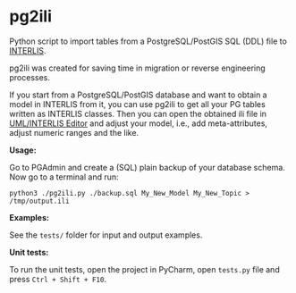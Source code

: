 # pg2ili
Python script to import tables from a PostgreSQL/PostGIS SQL (DDL) file to [INTERLIS](https://www.interlis.ch/en). 

pg2ili was created for saving time in migration or reverse engineering processes.

If you start from a PostgreSQL/PostGIS database and want to obtain a model in INTERLIS from it, you can use pg2ili to get all your PG tables written as INTERLIS classes. Then you can open the obtained ili file in [UML/INTERLIS Editor](https://github.com/AgenciaImplementacion/umleditor/) and adjust your model, i.e., add meta-attributes, adjust numeric ranges and the like. 

**Usage:**
    
Go to PGAdmin and create a (SQL) plain backup of your database schema. Now go to a terminal and run:

    python3 ./pg2ili.py ./backup.sql My_New_Model My_New_Topic > /tmp/output.ili


**Examples:**

See the `tests/` folder for input and output examples.


**Unit tests:**

To run the unit tests, open the project in PyCharm, open `tests.py` file and press `Ctrl + Shift + F10`.
